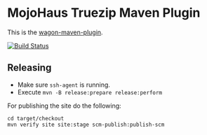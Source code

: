 # MojoHaus Truezip Maven Plugin

This is the [wagon-maven-plugin](http://www.mojohaus.org/wagon-maven-plugin/).

[![Build Status](https://travis-ci.org/mojohaus/wagon-maven-plugin.svg?branch=master)](https://travis-ci.org/mojohaus/wagon-maven-plugin)

## Releasing

* Make sure `ssh-agent` is running.
* Execute `mvn -B release:prepare release:perform`

For publishing the site do the following:

```
cd target/checkout
mvn verify site site:stage scm-publish:publish-scm
```